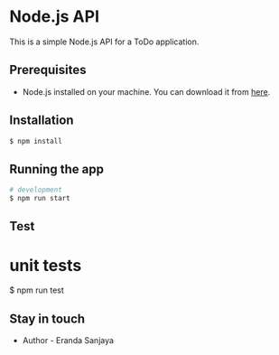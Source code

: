 # Node.js API

This is a simple Node.js API for a ToDo application.

## Prerequisites

- Node.js installed on your machine. You can download it from [here](https://nodejs.org/).

## Installation

```bash
$ npm install
```

## Running the app

```bash
# development
$ npm run start
```

## Test
# unit tests
$ npm run test
## Stay in touch

- Author - Eranda Sanjaya